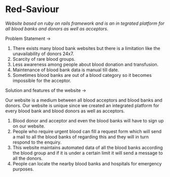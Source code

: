 # Red-Saviour

*Website based on ruby on rails framework and is an in tegrated platform for all blood banks and donors as well as acceptors.*

Problem Statement ->
  1. There exists many blood bank websites but there is a limitation like the unavailability of donors 24x7.
  2. Scarcity of rare blood groups. 
  3. Less awareness among people about blood donation and transfusion. 
  4. Maintenance of blood bank data is manual till date.
  5. Sometimes blood banks are out of a blood category so it becomes impossible for the acceptor.
  
Solution and features of the website ->

Our website is a medium between all blood acceptors and blood banks and donors. Our website is unique since we created an integrated platform for every blood bank and blood donors as well as acceptors.

1. Blood donor and acceptor and even the blood banks will have to sign up on our website.
2. People who require urgent blood can fill a request form which will send a mail to all the blood banks of regarding this and they will in turn respond to the enquiry.
3. This website maintains automated data of all the blood banks according the blood group and if it is under a certain limit it will send a message to all the donors.
4. People can locate the nearby blood banks and hospitals for emergency purposes.

  

